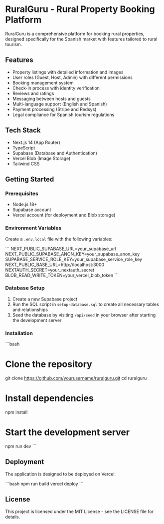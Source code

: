 # RuralGuru - Rural Property Booking Platform

RuralGuru is a comprehensive platform for booking rural properties, designed specifically for the Spanish market with features tailored to rural tourism.

## Features

- Property listings with detailed information and images
- User roles (Guest, Host, Admin) with different permissions
- Booking management system
- Check-in process with identity verification
- Reviews and ratings
- Messaging between hosts and guests
- Multi-language support (English and Spanish)
- Payment processing (Stripe and Redsys)
- Legal compliance for Spanish tourism regulations

## Tech Stack

- Next.js 14 (App Router)
- TypeScript
- Supabase (Database and Authentication)
- Vercel Blob (Image Storage)
- Tailwind CSS

## Getting Started

### Prerequisites

- Node.js 18+
- Supabase account
- Vercel account (for deployment and Blob storage)

### Environment Variables

Create a `.env.local` file with the following variables:

\`\`\`
NEXT_PUBLIC_SUPABASE_URL=your_supabase_url
NEXT_PUBLIC_SUPABASE_ANON_KEY=your_supabase_anon_key
SUPABASE_SERVICE_ROLE_KEY=your_supabase_service_role_key
NEXT_PUBLIC_BASE_URL=http://localhost:3000
NEXTAUTH_SECRET=your_nextauth_secret
BLOB_READ_WRITE_TOKEN=your_vercel_blob_token
\`\`\`

### Database Setup

1. Create a new Supabase project
2. Run the SQL script in `setup-database.sql` to create all necessary tables and relationships
3. Seed the database by visiting `/api/seed` in your browser after starting the development server

### Installation

\`\`\`bash
# Clone the repository
git clone https://github.com/yourusername/ruralguru.git
cd ruralguru

# Install dependencies
npm install

# Start the development server
npm run dev
\`\`\`

## Deployment

The application is designed to be deployed on Vercel:

\`\`\`bash
npm run build
vercel deploy
\`\`\`

## License

This project is licensed under the MIT License - see the LICENSE file for details.
